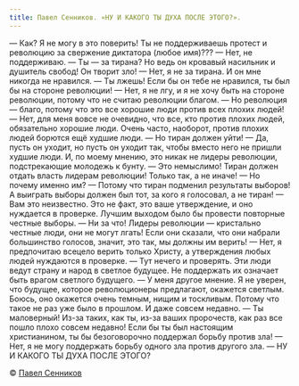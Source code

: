 ```yaml
---
title: Павел Сенников. «НУ И КАКОГО ТЫ ДУХА ПОСЛЕ ЭТОГО?».
---
```


— Как? Я не могу в это поверить! Ты не поддерживаешь протест и революцию за свержение диктатора (любое имя)??? 
— Нет, не поддерживаю. 
— Ты — за тирана? Но ведь он кровавый насильник и душитель свобод! Он творит зло! 
— Нет, я не за тирана. И он мне никогда не нравился. 
— Ты лжешь! Если бы он тебе не нравился, ты был бы на стороне революции! 
— Нет, я не лгу, и я не хочу быть на стороне революции, потому что не считаю революции благом. 
— Но революция — благо, потому что это все хорошие люди против всех плохих людей! 
— Нет, для меня вовсе не очевидно, что все, кто против плохих людей, обязательно хорошие люди. Очень часто, наоборот, против плохих людей борются ещё худшие люди. 
— Но тиран должен уйти! 
— Да, пусть он уходит, но пусть он уходит так, чтобы вместо него не пришли худшие люди. И, по моему мнению, это никак не лидеры революции, подстрекающие молодежь к бунту. 
— Это немыслимо! Тиран должен отдать власть лидерам революции! Только так, а не иначе! 
— Но почему именно им?
— Потому что тиран подменил результаты выборов! А выиграть выборы должен был тот, за кого я голосовал, а не тиран!
— Вам это неизвестно. Это не факт, это ваше утверждение, и оно нуждается в проверке. Лучшим выходом было бы провести повторные честные выборы. 
— Ни за что! Лидеры революции — кристально честные люди, они не могут лгать! Если они сказали, что они набрали большинство голосов, значит, это так, мы должны им верить! 
— Нет, я предпочитаю всецело верить только Христу, а утверждения любых людей нуждаются в проверке. 
— Тут нечего и проверять. Эти люди ведут страну и народ в светлое будущее. Не поддержать их означает быть врагом светлого будущего.
— У меня другое мнение. Я не уверен, что будущее, которое революционеры предлагают, окажется светлым. Боюсь, оно окажется очень темным, нищим и тоскливым. Потому что такое не раз уже было в прошлом. И даже совсем недавно. 
— Ты маловерный! Из-за таких, как ты, из-за ваших пророчеств, как раз все пошло плохо совсем недавно! Если бы ты был настоящим христианином, ты бы безоговорочно поддержал борьбу против зла! 
— Нет, я не могу поддержать борьбу одного зла против другого зла. 
— НУ И КАКОГО ТЫ ДУХА ПОСЛЕ ЭТОГО?

© [Павел Сенников](https://www.facebook.com/profile.php?id=100004147357329)
